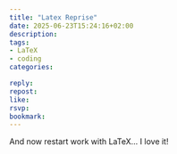```yaml
---
title: "Latex Reprise"
date: 2025-06-23T15:24:16+02:00
description:
tags:
- LaTeX
- coding
categories:

reply:
repost:
like:
rsvp:
bookmark:
---
```


And now restart work with LaTeX... I love it!
